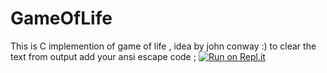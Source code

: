 # GameOfLife
This is C implemention of game of life , idea by john conway :)
to clear the text from output add your ansi escape code ;
[![Run on Repl.it](https://repl.it/badge/github/MEgooneh/GameOfLife)](https://repl.it/github/MEgooneh/GameOfLife)